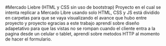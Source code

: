  #Mercado Liebre (HTML y CSS sin uso de bootstrap)
Proyecto en el cual se intenta replicar a Mercado Libre usando solo HTML, CSS y JS
está dividido en carpetas para que se vaya visualizando el avance que hubo entre proyecto y proyecto
egracias a este trabajo aprendí sobre diseño adapetativo  para que las vistas no se rompan cuando el
cliente entra a la pagina desde un celular o tablet, aprendí sobre metodos HTTP al momento de hacer
el formulario.
